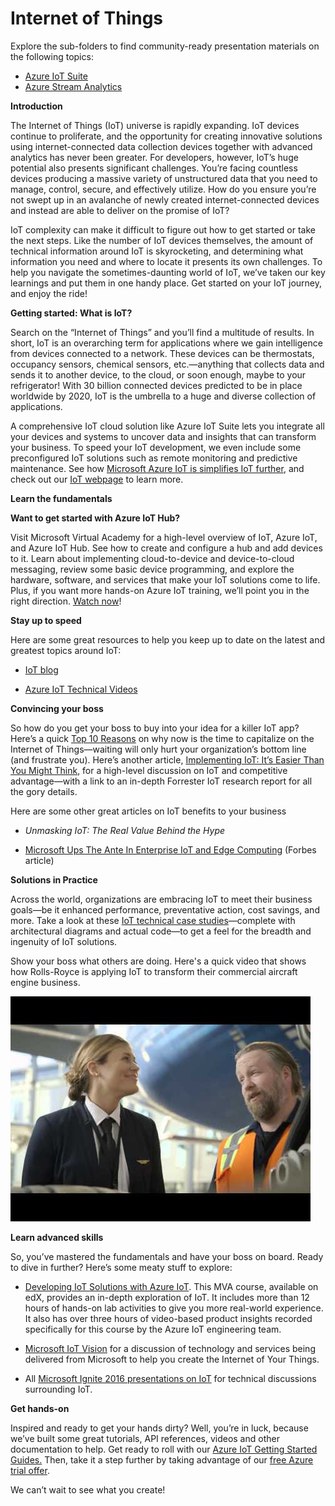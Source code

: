 # Internet of Things #

Explore the sub-folders to find community-ready presentation materials on the following topics:

- [Azure IoT Suite](Azure%20IoT%20Suite/README.md)
- [Azure Stream Analytics](Azure%20Stream%20Analytics/README.md)

**Introduction**

The Internet of Things (IoT) universe is rapidly expanding. IoT devices continue to proliferate, and the opportunity for creating innovative solutions using internet-connected data collection devices together with advanced analytics has never been greater. For developers, however, IoT’s huge potential also presents significant challenges. You’re facing countless devices producing a massive variety of unstructured data that you need to manage, control, secure, and effectively utilize. How do you ensure you’re not swept up in an avalanche of newly created internet-connected devices and instead are able to deliver on the promise of IoT?

IoT complexity can make it difficult to figure out how to get started or take the next steps. Like the number of IoT devices themselves, the amount of technical information around IoT is skyrocketing, and determining what information you need and where to locate it presents its own challenges. To help you navigate the sometimes-daunting world of IoT, we’ve taken our key learnings and put them in one handy place. Get started on your IoT journey, and enjoy the ride!

**Getting started: What is IoT?**

Search on the “Internet of Things” and you’ll find a multitude of results. In short, IoT is an overarching term for applications where we gain intelligence from devices connected to a network. These devices can be thermostats, occupancy sensors, chemical sensors, etc.—anything that collects data and sends it to another device, to the cloud, or soon enough, maybe to your refrigerator! With 30 billion connected devices predicted to be in place worldwide by 2020, IoT is the umbrella to a huge and diverse collection of applications.

A comprehensive IoT cloud solution like Azure IoT Suite lets you integrate all your devices and systems to uncover data and insights that can transform your business. To speed your IoT development, we even include some preconfigured IoT solutions such as remote monitoring and predictive maintenance. See how [Microsoft Azure IoT is simplifies IoT further](https://blogs.microsoft.com/iot/2017/04/20/microsoft-simplifies-iot-further/), and check out our [IoT webpage](https://www.microsoft.com/en-us/internet-of-things/) to learn more.

**Learn the fundamentals**

**Want to get started with Azure IoT Hub?**

Visit Microsoft Virtual Academy for a high-level overview of IoT, Azure IoT, and Azure IoT Hub. See how to create and configure a hub and add devices to it. Learn about implementing cloud-to-device and device-to-cloud messaging, review some basic device programming, and explore the hardware, software, and services that make your IoT solutions come to life. Plus, if you want more hands-on Azure IoT training, we’ll point you in the right direction. [Watch now](https://aka.ms/mva-intro-to-azure-iot)!

**Stay up to speed**

Here are some great resources to help you keep up to date on the latest and greatest topics around IoT:

-   [IoT blog](https://blogs.microsoft.com/iot/)

-   [Azure IoT Technical Videos](https://azure.microsoft.com/en-us/resources/videos/index/?services=iot-hub)

**Convincing your boss**

So how do you get your boss to buy into your idea for a killer IoT app? Here’s a quick [Top 10 Reasons](http://download.microsoft.com/download/5/D/1/5D156668-A0C4-406E-A487-2A7AE38403BD/Ten_Reasons_Your_Business_Needs_a_Strategy_Now_to_Capitalize_on_the_Internet_of_Things_whitepaper_EN_US.pdf) on why now is the time to capitalize on the Internet of Things—waiting will only hurt your organization’s bottom line (and frustrate you). Here’s another article, [Implementing IoT: It’s Easier Than You Might Think](https://info.microsoft.com/article-forrester-implementing-iot.html), for a high-level discussion on IoT and competitive advantage—with a link to an in-depth Forrester IoT research report for all the gory details.

Here are some other great articles on IoT benefits to your business

-   *Unmasking IoT: The Real Value Behind the Hype*

-   [Microsoft Ups The Ante In Enterprise IoT and Edge Computing](https://www.forbes.com/forbes/welcome/?toURL=https://www.forbes.com/sites/janakirammsv/2017/04/24/microsoft-ups-the-ante-in-enterprise-iot-and-edge-computing/&refURL=&referrer=#712b27571e7f) (Forbes article)

**Solutions in Practice**

Across the world, organizations are embracing IoT to meet their business goals—be it enhanced performance, preventative action, cost savings, and more. Take a look at these [IoT technical case studies](https://microsoft.github.io/techcasestudies/#technology=IoT)—complete with architectural diagrams and actual code—to get a feel for the breadth and ingenuity of IoT solutions.

Show your boss what others are doing. Here's a quick video that shows how Rolls-Royce is applying IoT to transform their commercial aircraft engine business.

[<img src="./media/image1.jpg" width="480" height="360" />](https://www.youtube.com/watch?v=B3CZXp-RK0g)

**Learn advanced skills**

So, you’ve mastered the fundamentals and have your boss on board. Ready to dive in further? Here’s some meaty stuff to explore:

-   [Developing IoT Solutions with Azure IoT](https://www.edx.org/course/developing-iot-solutions-azure-iot-hub-microsoft-dev225x). This MVA course, available on edX, provides an in-depth exploration of IoT. It includes more than 12 hours of hands-on lab activities to give you more real-world experience. It also has over three hours of video-based product insights recorded specifically for this course by the Azure IoT engineering team.

<!-- -->

-   [Microsoft IoT Vision](https://channel9.msdn.com/Events/Ignite/2016/BRK2238) for a discussion of technology and services being delivered from Microsoft to help you create the Internet of Your Things.

-   All [Microsoft Ignite 2016 presentations on IoT](https://channel9.msdn.com/Events/Ignite/2016?sort=status&direction=desc&tag=internet-of-things&term=) for technical discussions surrounding IoT.

**Get hands-on**

Inspired and ready to get your hands dirty? Well, you’re in luck, because we’ve built some great tutorials, API references, videos and other documentation to help. Get ready to roll with our [Azure IoT Getting Started Guides.](https://docs.microsoft.com/en-us/azure/iot-hub/iot-hub-what-is-iot-hub) Then, take it a step further by taking advantage of our [free Azure trial offer](https://azure.microsoft.com/en-us/free/).

We can’t wait to see what you create!
